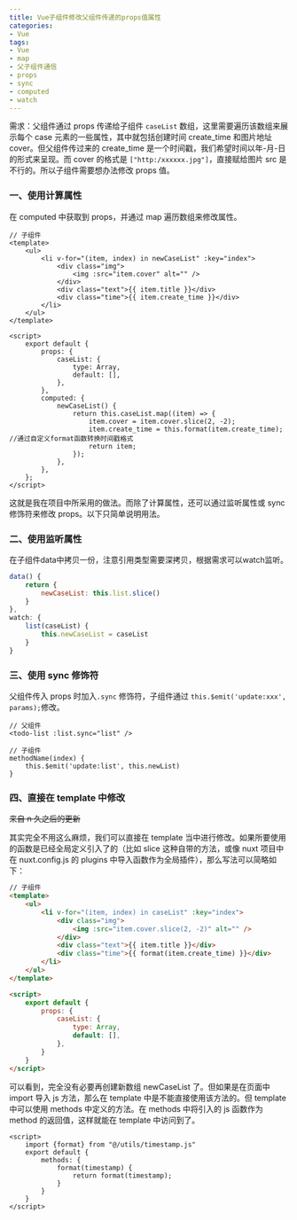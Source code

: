 ```yaml
---
title: Vue子组件修改父组件传递的props值属性
categories:
- Vue
tags:
- Vue
- map
- 父子组件通信
- props
- sync
- computed
- watch
---
```


需求：父组件通过 props 传递给子组件 `caseList` 数组，这里需要遍历该数组来展示每个 case 元素的一些属性，其中就包括创建时间 create_time 和图片地址 cover。但父组件传过来的 create_time 是一个时间戳，我们希望时间以年-月-日的形式来呈现。而 cover 的格式是 `["http:/xxxxxx.jpg"]`，直接赋给图片 src 是不行的。所以子组件需要想办法修改 props 值。

<!-- more -->

### 一、使用计算属性

在 computed 中获取到 props，并通过 map 遍历数组来修改属性。

```vue
// 子组件
<template>
	<ul>
        <li v-for="(item, index) in newCaseList" :key="index">
            <div class="img">
                <img :src="item.cover" alt="" />
        	</div>
            <div class="text">{{ item.title }}</div>
            <div class="time">{{ item.create_time }}</div>
        </li>
	</ul>
</template>

<script>
    export default {
        props: {
            caseList: {
                type: Array,
                default: [],
            },
        },
        computed: {
            newCaseList() {
                return this.caseList.map((item) => {
                    item.cover = item.cover.slice(2, -2);
                    item.create_time = this.format(item.create_time); //通过自定义format函数转换时间戳格式
                    return item;
                });
            },
        },
    };
</script>
```

这就是我在项目中所采用的做法。而除了计算属性，还可以通过监听属性或 sync 修饰符来修改 props。以下只简单说明用法。

### 二、使用监听属性

在子组件data中拷贝一份，注意引用类型需要深拷贝，根据需求可以watch监听。

```javascript
data() {
    return {
        newCaseList: this.list.slice()
    }
},
watch: {
    list(caseList) {
        this.newCaseList = caseList
    }
}
```

### 三、使用 sync 修饰符

父组件传入 props 时加入`.sync` 修饰符，子组件通过 `this.$emit('update:xxx', params);`修改。

```vue
// 父组件
<todo-list :list.sync="list" />
 
// 子组件
methodName(index) {
    this.$emit('update:list', this.newList)
}
```

### 四、直接在 template 中修改

~~来自 n 久之后的更新~~

其实完全不用这么麻烦，我们可以直接在 template 当中进行修改。如果所要使用的函数是已经全局定义引入了的（比如 slice 这种自带的方法，或像 nuxt 项目中在 nuxt.config.js 的 plugins 中导入函数作为全局插件），那么写法可以简略如下：

```html
// 子组件
<template>
	<ul>
        <li v-for="(item, index) in caseList" :key="index">
            <div class="img">
                <img :src="item.cover.slice(2, -2)" alt="" />
        	</div>
            <div class="text">{{ item.title }}</div>
            <div class="time">{{ format(item.create_time) }}</div>
        </li>
	</ul>
</template>

<script>
    export default {
        props: {
            caseList: {
                type: Array,
                default: [],
            },
        }
    }
</script>
```

可以看到，完全没有必要再创建新数组 newCaseList 了。但如果是在页面中 import 导入 js 方法，那么在 template 中是不能直接使用该方法的。但 template 中可以使用 methods 中定义的方法。在 methods 中将引入的 js 函数作为 method 的返回值，这样就能在 template 中访问到了。

```vue
<script>
	import {format} from "@/utils/timestamp.js"
	export default {
        methods: {
            format(timestamp) {
                return format(timestamp);
            }
        }
    }
</script>

```

